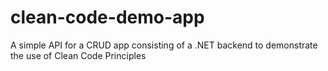 # clean-code-demo-app
A simple API for a CRUD app consisting of a .NET backend to demonstrate the use of Clean Code Principles
